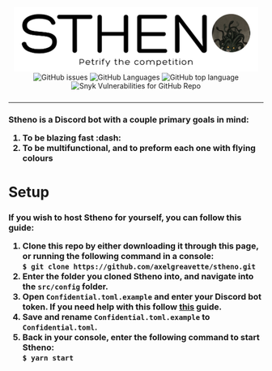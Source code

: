 <div style="text-align:center; padding: 10px" align="center">
    <img src="./public/logo.png" ondragstart="return false;" />
    <br/>
    <img alt="GitHub issues" src="https://img.shields.io/github/issues/axelgreavette/stheno?style=flat-square" />
    <img alt="GitHub Languages" src="https://img.shields.io/github/languages/count/axelgreavette/stheno?style=flat-square" />
    <img alt="GitHub top language" src="https://img.shields.io/github/languages/top/axelgreavette/stheno?style=flat-square" />
    <img alt="Snyk Vulnerabilities for GitHub Repo" src="https://img.shields.io/snyk/vulnerabilities/github/axelgreavette/stheno?style=flat-square" />
</div>
<hr>
<h3>
    Stheno is a Discord bot with a couple primary goals in mind:
    <ul style="list-style-type: decimal">
        <li>To be blazing fast :dash:</li>
        <li>To be multifunctional, and to preform each one with flying colours</li>
    <ul>
</h3>

<h1>Setup</h1>
<h3>
    If you wish to host Stheno for yourself, you can follow this guide:
    <ul style="list-style-type: decimal">
        <li>Clone this repo by either downloading it through this page,  or running the following command in a console: <br> <code>$ git clone https://github.com/axelgreavette/stheno.git</code></li>
        <li>Enter the folder you cloned Stheno into, and navigate into the <code>src/config</code> folder.</li>
        <li>Open <code>Confidential.toml.example</code> and enter your Discord bot token. If you need help with this follow <a href="https://www.writebots.com/discord-bot-token/">this</a> guide.</li>
        <li>Save and rename <code>Confidential.toml.example</code> to <code>Confidential.toml</code>.
        <li>Back in your console, enter the following command to start Stheno:<br><code>$ yarn start</code>